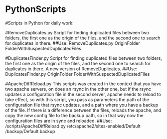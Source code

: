 # PythonScripts

#Scripts in Python for daily work:

#RemoveDuplicates.py
Script for finding duplicated files between two folders, the first one as the origin of the files, and the second one to search for duplicates in there.
##Use:
RemoveDuplicates.py OriginFolder FolderWithSuspectedDuplicatedFiles

#DuplicatesFinder.py
Script for finding duplicated files between two folders, the first one as the origin of the files, and the second one to search for duplicates in there. A new version of RemoveDuplicates.
##Use:
DuplicatesFinder.py OriginFolder FolderWithSuspectedDuplicatedFiles

#ApacheDiffReload.py
This scripts was created in the context that you have two apache servers, on does an rsync in the other one, but if the rsync updates a configuration file in the second server, apache needs to reload to take effect, so with this script, you pass as parameters the path of the configuration file that rsync updates, and a path where you have a backup of the file. If there is a difference between the files, reloads the apache, and copy the new config file to the backup path, so in that way now the configuration files are in sync and reloaded.
##Use:
/scripts/ApacheDiffReload.py /etc/apache2/sites-enabled/Default /backup/Default.backup
